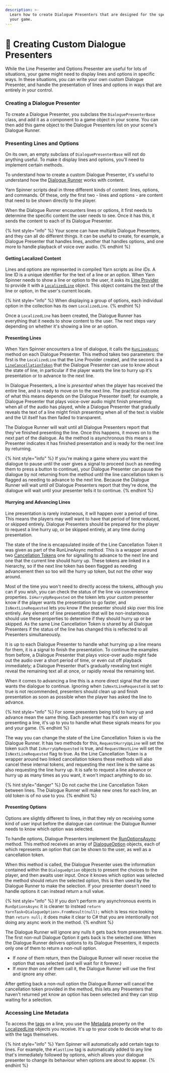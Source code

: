```yaml
---
description: >-
  Learn how to create Dialogue Presenters that are designed for the specific needs of
  your game.
---
```


# 🚧 Creating Custom Dialogue Presenters

While the Line Presenter and Options Presenter are useful for lots of situations, your game might need to display lines and options in specific ways. In these situations, you can write your own custom Dialogue Presenter, and handle the presentation of lines and options in ways that are entirely in your control.

### Creating a Dialogue Presenter

To create a Dialogue Presenter, you subclass the `DialoguePresenterBase` class, and add it as a component to a game object in your scene. You can then add this game object to the Dialogue Presenters list on your scene's Dialogue Runner.

### Presenting Lines and Options

On its own, an empty subclass of `DialoguePresenterBase` will not do anything useful. To make it display lines and options, you'll need to implement certain methods.

To understand how to create a custom Dialogue Presenter, it's useful to understand how the [Dialogue Runner](../dialogue-runner.md) works with content.

Yarn Spinner scripts deal in three different kinds of content: lines, options, and commands. Of these, only the first two - lines and options - are content that need to be shown directly to the player.

When the Dialogue Runner encounters lines or options, it first needs to determine the specific content the user needs to see. Once it has this, it sends the content to each of its Dialogue Presenter.

{% hint style="info" %}
Your scene can have multiple Dialogue Presenters, and they can all do different things. It can be useful to create, for example, a Dialogue Presenter that handles lines, another that handles options, and one more to handle playback of voice over audio.
{% endhint %}

#### Getting Localized Content

Lines and options are represented in compiled Yarn scripts as _line IDs_. A line ID is a unique identifier for the text of a line or an option. When Yarn Spinner needs to show a line or option to the user, it asks its [Line Provider](../line-provider/) to provide it with a [`LocalizedLine`](broken-reference) object. This object contains the text of the line or option, in the user's current locale.

{% hint style="info" %}
When displaying a group of options, each individual option in the collection has its own `LocalizedLine`.
{% endhint %}

Once a `LocalizedLine` has been created, the Dialogue Runner has everything that it needs to show content to the user. The next steps vary depending on whether it's showing a line or an option.

#### Presenting Lines

When Yarn Spinner encounters a line of dialogue, it calls the [`RunLineAsync`](link) method on each Dialogue Presenter.
This method takes two parameters: the first is the `LocalizedLine` that the Line Provider created, and the second is a [`LineCancellationToken`](link) that the Dialogue Presenter can use to know about the state of line, in particular if the player wants the line to hurry up it's presentation or to advance to the next line.

In Dialogue Presenters, a line is _presented_ when the player has received the entire line, and is ready to move on to the next line. The practical outcome of what this means depends on the Dialogue Presenter itself; for example, a Dialogue Presenter that plays voice-over audio might finish presenting when all of the audio has played, while a Dialogue Presenter that gradually reveals the text of a line might finish presenting when all of the text is visible and the UI itself has then faded to transparent.

The Dialogue Runner will wait until all Dialogue Presenters report that they've finished presenting the line. Once this happens, it moves on to the next part of the dialogue.
As the method is asynchronous this means a Presenter indicates it has finished presentation and is ready for the next line by returning.

{% hint style="info" %}
If you're making a game where you want the dialogue to pause until the user gives a signal to proceed (such as needing them to press a button to continue), your Dialogue Presenter can pause the dialogue by not returning from the method until the line cancellation token is flagged as needing to advance to the next line. Because the Dialogue Runner will wait until _all_ Dialogue Presenters report that they're done, the dialogue will wait until your presenter tells it to continue.
{% endhint %}

#### Hurrying and Advancing Lines

Line presentation is rarely instaneous, it will happen over a period of time.
This means the players may well want to have that period of time reduced, or skipped entirely.
Dialogue Presenters should be prepared for the player to request a line hurry up, or be skipped entirely, at any time during presentation.

The state of the line is encapsulated inside of the Line Cancellation Token it was given as part of the RunLineAsync method.
This is a wrapper around two [Cancellation Tokens](https://learn.microsoft.com/en-us/dotnet/api/system.threading.cancellationtoken) one for signalling to advance to the next line and one that the current line should hurry up.
These tokens are linked in a hierarchy, so if the next line token has been flagged as needing advancement then so too will the hurry up token, but not the other way around.

Most of the time you won't need to directly access the tokens, although you can if you wish, you can check the status of the line via convenience properties.
`IsHurryUpRequested` on the token lets your custom presenter know if the player wants the presentation to go faster, and `IsNextLineRequested` lets you know if the presenter should skip over this line entirely.
Any element of line presentation that will be non-instanteous should use these properties to determine if they should hurry up or be skipped.
As the same Line Cancellation Token is shared by all Dialogue Presenters if the status of the line has changed this is reflected to all Presenters simultaneously.

It is up to each Dialogue Presenter to handle what hurrying up a line means for them, it is a signal to finish the presentation.
To continue the examples from before, a Dialogue Presenter that plays voice-over audio might fade out the audio over a short period of time, or even cut off playback immediately; a Dialogue Presenter that's gradually revealing text might reveal the remaining text all at once, or rapidly reveal the remaining text.

When it comes to advancing a line this is a more direct signal that the user wants the dialogue to continue.
Ignoring when `IsNextLineRequested` is set to true is not recommended, presenters should clean up and finish presentation as soon as possible when the player has asked the line to advance.

{% hint style="info" %}
For some presenters being told to hurry up and advance mean the same thing.
Each presenter has it's own way of presenting a line, it's up to you to handle what these signals means for you and your game.
{% endhint %}

The way you can change the state of the Line Cancellation Token is via the Dialogue Runner.
It has two methods for this, `RequestHurryUpLine` will set the token such that `IsHurryUpRequested` is true, and `RequestNextLine` will set the `IsNextLineRequested` flag to true.
As the Line Cancellation Token is a wrapper around two linked cancellation tokens these methods will also cancel these internal tokens, and requesting the next line is the same as also requesting the line hurry up.
It is safe to request a line advance or hurry up as many times as you want, it won't impact anything to do so.

{% hint style="danger" %}
Do not cache the Line Cancellation Token between lines.
The Dialogue Runner will make new ones for each line, an old token is of no use to you.
{% endhint %}

#### Presenting Options

Options are slightly different to lines, in that they rely on receiving some kind of user input before the dialogue can continue: the Dialogue Runner needs to know which option was selected.

To handle options, Dialogue Presenters implement the [RunOptionsAsync](link) method.
This method receives an array of [DialogueOption](broken-reference) objects, each of which represents an option that can be shown to the user, as well as a cancellation token.

When this method is called, the Dialogue Presenter uses the information contained within the `DialogueOption` objects to present the choices to the player, and then awaits user input.
Once it knows which option was selected the method should return the selected option, this is then used by the Dialogue Runner to make the selection.
If your presenter doesn't need to handle options it can instead return a null value.

{% hint style="info" %}
If you don't perform any asynchronous events in `RunOptionsAsync` it is cleaner to instead `return YarnTask<DialogueOption>.FromResult(null);` which is less nice looking than `return null;` it does make it clear to C# that you are intentionally not doing any async work in the method.
{% endhint %}

The Dialogue Runner will ignore any nulls it gets back from presenters here.
The first non-null Dialogue Option it gets back is the selected one.
When the Dialogue Runner delivers options to its Dialogue Presenters, it expects only one of them to return a non-null option.

* If _none_ of them return, then the Dialogue Runner will never receive the option that was selected (and will wait for it forever.)
* If _more than one_ of them call it, the Dialogue Runner will use the first and ignore any other.

After getting back a non-null option the Dialogue Runner will cancel the cancellation token provided in the method, this lets any Presenters that haven't returned yet know an option has been selected and they can stop waiting for a selection.

### Accessing Line Metadata

To access the [tags](../../../write-yarn-scripts/editing-with-vs-code/tags-metadata.md) on a line, you use the [Metadata](broken-reference) property on the [LocalizedLine](broken-reference) objects you receive. It's up to your code to decide what to do with the tags themselves.

{% hint style="info" %}
Yarn Spinner will automatically add certain tags to lines. For example, the `#lastline` tag is automatically added to any line that's immediately followed by options, which allows your dialogue presenter to change its behaviour when options are about to appear.
{% endhint %}
